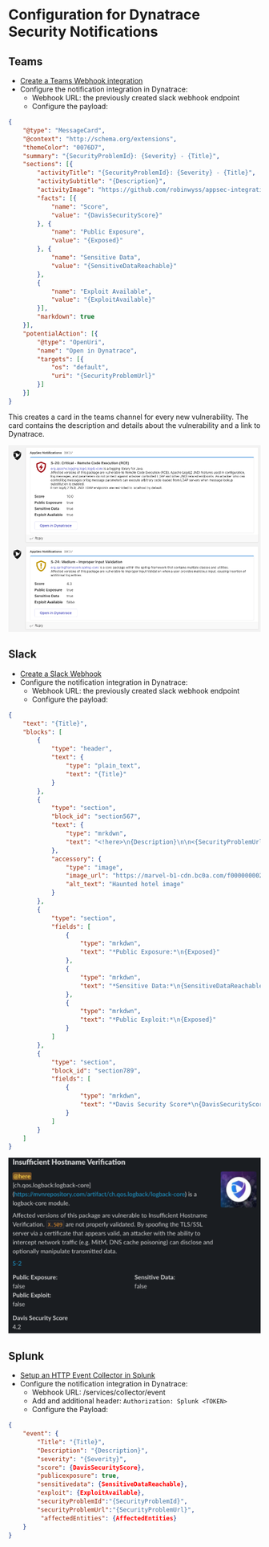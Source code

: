 # Configuration for Dynatrace Security Notifications

## Teams
- [Create a Teams Webhook integration](https://docs.microsoft.com/en-us/microsoftteams/platform/webhooks-and-connectors/how-to/add-incoming-webhook#create-an-incoming-webhook-1)
- Configure the notification integration in Dynatrace:
  - Webhook URL: the previously created slack webhook endpoint
  - Configure the payload:
```JSON
{
    "@type": "MessageCard",
    "@context": "http://schema.org/extensions",
    "themeColor": "0076D7",
    "summary": "{SecurityProblemId}: {Severity} - {Title}",
    "sections": [{
        "activityTitle": "{SecurityProblemId}: {Severity} - {Title}",
        "activitySubtitle": "{Description}",
        "activityImage": "https://github.com/robinwyss/appsec-integrations/raw/main/assets/security-{Severity}.png",
        "facts": [{
            "name": "Score",
            "value": "{DavisSecurityScore}"
        }, {
            "name": "Public Exposure",
            "value": "{Exposed}"
        }, {
            "name": "Sensitive Data",
            "value": "{SensitiveDataReachable}"
        },
        {
            "name": "Exploit Available",
            "value": "{ExploitAvailable}"
        }],
        "markdown": true
    }],
    "potentialAction": [{
        "@type": "OpenUri",
        "name": "Open in Dynatrace",
        "targets": [{
            "os": "default",
            "uri": "{SecurityProblemUrl}"
        }]
    }]
}
```
This creates a card in the teams channel for every new vulnerability. The card contains the description and details about the vulnerability and a link to Dynatrace.

![example screenshot](assets/teams-screenshot.png)

## Slack

- [Create a Slack Webhook](https://api.slack.com/messaging/webhooks)
- Configure the notification integration in Dynatrace:
  - Webhook URL: the previously created slack webhook endpoint
  - Configure the payload:
```JSON
{
    "text": "{Title}",
    "blocks": [
    	{
    		"type": "header",
    		"text": {
    			"type": "plain_text",
    			"text": "{Title}"
    		}
    	},
    	{
    		"type": "section",
    		"block_id": "section567",
    		"text": {
    			"type": "mrkdwn",
    			"text": "<!here>\n{Description}\n\n<{SecurityProblemUrl}|{SecurityProblemId}>"
    		},
    		"accessory": {
    			"type": "image",
    			"image_url": "https://marvel-b1-cdn.bc0a.com/f00000000236551/dt-cdn.net/wp-content/uploads/2021/11/11103_RC_Blog_AppSec_800x450_FINAL-2-300x169.jpg",
    			"alt_text": "Haunted hotel image"
    		}
    	},
        {
			"type": "section",
			"fields": [
				{
					"type": "mrkdwn",
					"text": "*Public Exposure:*\n{Exposed}"
				},
				{
					"type": "mrkdwn",
					"text": "*Sensitive Data:*\n{SensitiveDataReachable}"
				},
				{
					"type": "mrkdwn",
					"text": "*Public Exploit:*\n{Exposed}"
				}
			]
		},
    	{
    		"type": "section",
    		"block_id": "section789",
    		"fields": [
    			{
    				"type": "mrkdwn",
    				"text": "*Davis Security Score*\n{DavisSecurityScore}"
    			}
    		]
    	}
    ]
}
```

![slack screenshot](assets/slack-screenshot.png)


## Splunk
- [Setup an HTTP Event Collector in Splunk](https://docs.splunk.com/Documentation/Splunk/latest/Data/UsetheHTTPEventCollector)
- Configure the notification integration in Dynatrace:
  - Webhook URL: <URL to your splunk instance>/services/collector/event 
  - Add and additional header: `Authorization: Splunk <TOKEN>`
  - Configure the Payload:
```JSON
{
    "event": {
        "Title": "{Title}",
        "Description": "{Description}",
        "severity": "{Severity}",
        "score": {DavisSecurityScore},
        "publicexposure": true,
        "sensitivedata": {SensitiveDataReachable},
        "exploit": {ExploitAvailable},
        "securityProblemId":"{SecurityProblemId}",
        "securityProblemUrl":"{SecurityProblemUrl}",
         "affectedEntities": {AffectedEntities}
    }
}
```
